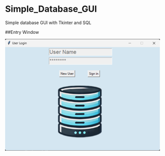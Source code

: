 # Simple_Database_GUI
 Simple database GUI with Tkinter and SQL
 
##Entry Window

![image alt](https://github.com/YasinAk37/Simple_Database_GUI/blob/d1e066e8db6af283ff5b9c97969ba1a466a5c3f3/Pictures/app1.png)
